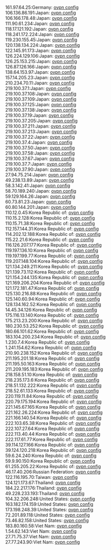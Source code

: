 161.97.64.25:Germany: [ovpn config](vpn/161_97_64_25.ovpn)  
106.136.86.191:Japan: [ovpn config](vpn/106_136_86_191.ovpn)  
106.166.178.48:Japan: [ovpn config](vpn/106_166_178_48.ovpn)  
111.90.61.234:Japan: [ovpn config](vpn/111_90_61_234.ovpn)  
118.17.121.192:Japan: [ovpn config](vpn/118_17_121_192.ovpn)  
118.241.172.224:Japan: [ovpn config](vpn/118_241_172_224.ovpn)  
119.230.155.45:Japan: [ovpn config](vpn/119_230_155_45.ovpn)  
120.138.134.224:Japan: [ovpn config](vpn/120_138_134_224.ovpn)  
122.145.91.173:Japan: [ovpn config](vpn/122_145_91_173.ovpn)  
126.224.129.106:Japan: [ovpn config](vpn/126_224_129_106.ovpn)  
126.25.153.215:Japan: [ovpn config](vpn/126_25_153_215.ovpn)  
126.87.126.166:Japan: [ovpn config](vpn/126_87_126_166.ovpn)  
138.64.153.97:Japan: [ovpn config](vpn/138_64_153_97.ovpn)  
157.14.205.23:Japan: [ovpn config](vpn/157_14_205_23.ovpn)  
210.234.70.11:Japan: [ovpn config](vpn/210_234_70_11.ovpn)  
219.100.37.1:Japan: [ovpn config](vpn/219_100_37_1.ovpn)  
219.100.37.108:Japan: [ovpn config](vpn/219_100_37_108.ovpn)  
219.100.37.109:Japan: [ovpn config](vpn/219_100_37_109.ovpn)  
219.100.37.125:Japan: [ovpn config](vpn/219_100_37_125.ovpn)  
219.100.37.138:Japan: [ovpn config](vpn/219_100_37_138.ovpn)  
219.100.37.19:Japan: [ovpn config](vpn/219_100_37_19.ovpn)  
219.100.37.205:Japan: [ovpn config](vpn/219_100_37_205.ovpn)  
219.100.37.211:Japan: [ovpn config](vpn/219_100_37_211.ovpn)  
219.100.37.213:Japan: [ovpn config](vpn/219_100_37_213.ovpn)  
219.100.37.22:Japan: [ovpn config](vpn/219_100_37_22.ovpn)  
219.100.37.4:Japan: [ovpn config](vpn/219_100_37_4.ovpn)  
219.100.37.50:Japan: [ovpn config](vpn/219_100_37_50.ovpn)  
219.100.37.58:Japan: [ovpn config](vpn/219_100_37_58.ovpn)  
219.100.37.67:Japan: [ovpn config](vpn/219_100_37_67.ovpn)  
219.100.37.7:Japan: [ovpn config](vpn/219_100_37_7.ovpn)  
219.100.37.90:Japan: [ovpn config](vpn/219_100_37_90.ovpn)  
27.94.75.214:Japan: [ovpn config](vpn/27_94_75_214.ovpn)  
49.238.13.89:Japan: [ovpn config](vpn/49_238_13_89.ovpn)  
58.3.142.41:Japan: [ovpn config](vpn/58_3_142_41.ovpn)  
58.70.189.240:Japan: [ovpn config](vpn/58_70_189_240.ovpn)  
59.129.164.26:Japan: [ovpn config](vpn/59_129_164_26.ovpn)  
60.73.81.23:Japan: [ovpn config](vpn/60_73_81_23.ovpn)  
60.80.144.201:Japan: [ovpn config](vpn/60_80_144_201.ovpn)  
110.12.0.45:Korea Republic of: [ovpn config](vpn/110_12_0_45.ovpn)  
110.15.2.128:Korea Republic of: [ovpn config](vpn/110_15_2_128.ovpn)  
110.15.71.38:Korea Republic of: [ovpn config](vpn/110_15_71_38.ovpn)  
112.157.144.31:Korea Republic of: [ovpn config](vpn/112_157_144_31.ovpn)  
114.202.12.188:Korea Republic of: [ovpn config](vpn/114_202_12_188.ovpn)  
115.22.21.6:Korea Republic of: [ovpn config](vpn/115_22_21_6.ovpn)  
116.126.207.177:Korea Republic of: [ovpn config](vpn/116_126_207_177.ovpn)  
119.197.136.10:Korea Republic of: [ovpn config](vpn/119_197_136_10.ovpn)  
119.197.199.77:Korea Republic of: [ovpn config](vpn/119_197_199_77.ovpn)  
119.207.148.104:Korea Republic of: [ovpn config](vpn/119_207_148_104.ovpn)  
121.134.249.211:Korea Republic of: [ovpn config](vpn/121_134_249_211.ovpn)  
121.139.73.112:Korea Republic of: [ovpn config](vpn/121_139_73_112.ovpn)  
121.154.244.135:Korea Republic of: [ovpn config](vpn/121_154_244_135.ovpn)  
121.169.206.204:Korea Republic of: [ovpn config](vpn/121_169_206_204.ovpn)  
121.172.181.47:Korea Republic of: [ovpn config](vpn/121_172_181_47.ovpn)  
125.130.216.88:Korea Republic of: [ovpn config](vpn/125_130_216_88.ovpn)  
125.140.60.94:Korea Republic of: [ovpn config](vpn/125_140_60_94.ovpn)  
128.134.162.52:Korea Republic of: [ovpn config](vpn/128_134_162_52.ovpn)  
14.45.34.126:Korea Republic of: [ovpn config](vpn/14_45_34_126.ovpn)  
175.116.13.140:Korea Republic of: [ovpn config](vpn/175_116_13_140.ovpn)  
175.213.23.200:Korea Republic of: [ovpn config](vpn/175_213_23_200.ovpn)  
180.230.53.252:Korea Republic of: [ovpn config](vpn/180_230_53_252.ovpn)  
180.66.101.62:Korea Republic of: [ovpn config](vpn/180_66_101_62.ovpn)  
183.104.200.234:Korea Republic of: [ovpn config](vpn/183_104_200_234.ovpn)  
1.230.7.4:Korea Republic of: [ovpn config](vpn/1_230_7_4.ovpn)  
1.241.154.62:Korea Republic of: [ovpn config](vpn/1_241_154_62.ovpn)  
210.90.238.152:Korea Republic of: [ovpn config](vpn/210_90_238_152.ovpn)  
211.195.201.18:Korea Republic of: [ovpn config](vpn/211_195_201_18.ovpn)  
211.195.50.163:Korea Republic of: [ovpn config](vpn/211_195_50_163.ovpn)  
211.209.195.183:Korea Republic of: [ovpn config](vpn/211_209_195_183.ovpn)  
218.158.51.10:Korea Republic of: [ovpn config](vpn/218_158_51_10.ovpn)  
218.235.173.6:Korea Republic of: [ovpn config](vpn/218_235_173_6.ovpn)  
218.51.132.222:Korea Republic of: [ovpn config](vpn/218_51_132_222.ovpn)  
218.52.61.133:Korea Republic of: [ovpn config](vpn/218_52_61_133.ovpn)  
220.119.11.84:Korea Republic of: [ovpn config](vpn/220_119_11_84.ovpn)  
220.79.175.194:Korea Republic of: [ovpn config](vpn/220_79_175_194.ovpn)  
221.145.67.165:Korea Republic of: [ovpn config](vpn/221_145_67_165.ovpn)  
221.162.26.224:Korea Republic of: [ovpn config](vpn/221_162_26_224.ovpn)  
221.166.140.54:Korea Republic of: [ovpn config](vpn/221_166_140_54.ovpn)  
222.103.65.38:Korea Republic of: [ovpn config](vpn/222_103_65_38.ovpn)  
222.107.27.64:Korea Republic of: [ovpn config](vpn/222_107_27_64.ovpn)  
222.113.40.44:Korea Republic of: [ovpn config](vpn/222_113_40_44.ovpn)  
222.117.61.77:Korea Republic of: [ovpn config](vpn/222_117_61_77.ovpn)  
39.114.127.166:Korea Republic of: [ovpn config](vpn/39_114_127_166.ovpn)  
39.124.120.218:Korea Republic of: [ovpn config](vpn/39_124_120_218.ovpn)  
59.6.24.240:Korea Republic of: [ovpn config](vpn/59_6_24_240.ovpn)  
59.9.90.150:Korea Republic of: [ovpn config](vpn/59_9_90_150.ovpn)  
61.255.205.22:Korea Republic of: [ovpn config](vpn/61_255_205_22.ovpn)  
46.17.40.206:Russian Federation: [ovpn config](vpn/46_17_40_206.ovpn)  
122.116.195.70:Taiwan: [ovpn config](vpn/122_116_195_70.ovpn)  
124.121.173.67:Thailand: [ovpn config](vpn/124_121_173_67.ovpn)  
184.22.217.176:Thailand: [ovpn config](vpn/184_22_217_176.ovpn)  
49.228.233.193:Thailand: [ovpn config](vpn/49_228_233_193.ovpn)  
104.32.206.248:United States: [ovpn config](vpn/104_32_206_248.ovpn)  
163.182.174.159:United States: [ovpn config](vpn/163_182_174_159.ovpn)  
173.198.248.39:United States: [ovpn config](vpn/173_198_248_39.ovpn)  
72.201.89.118:United States: [ovpn config](vpn/72_201_89_118.ovpn)  
73.46.82.158:United States: [ovpn config](vpn/73_46_82_158.ovpn)  
183.80.160.58:Viet Nam: [ovpn config](vpn/183_80_160_58.ovpn)  
1.54.62.143:Viet Nam: [ovpn config](vpn/1_54_62_143.ovpn)  
27.71.75.37:Viet Nam: [ovpn config](vpn/27_71_75_37.ovpn)  
27.77.243.90:Viet Nam: [ovpn config](vpn/27_77_243_90.ovpn)  
